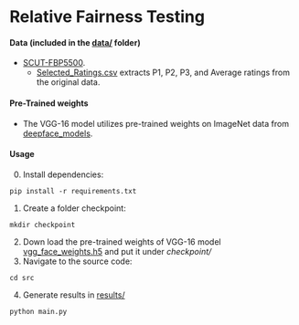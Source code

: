 # Relative Fairness Testing

#### Data (included in the [data/](https://github.com/hil-se/RelativeFairnessTesting/tree/main/real/data) folder)

 - [SCUT-FBP5500](https://github.com/HCIILAB/SCUT-FBP5500-Database-Release).
   + [Selected_Ratings.csv](https://github.com/hil-se/RelativeFairnessTesting/blob/main/real/data/Selected_Ratings.csv) extracts P1, P2, P3, and Average ratings from the original data.

#### Pre-Trained weights

 - The VGG-16 model utilizes pre-trained weights on ImageNet data from [deepface_models](https://github.com/serengil/deepface_models).

#### Usage
0. Install dependencies:
```
pip install -r requirements.txt
```
1. Create a folder checkpoint:
```
mkdir checkpoint
```
2. Down load the pre-trained weights of VGG-16 model [vgg_face_weights.h5](https://github.com/serengil/deepface_models/releases/download/v1.0/vgg_face_weights.h5) and put it under _checkpoint/_
3. Navigate to the source code:
```
cd src
```
4. Generate results in [results/](https://github.com/hil-se/RelativeFairnessTesting/tree/main/real/results)
```
python main.py
```

